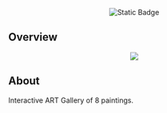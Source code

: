 <p align="center">
<img alt="Static Badge" src="https://img.shields.io/badge/WebStorm-2023.3.5-blue?style=plastic&logo=webstorm&logoColor=blue&labelColor=black&color=grey">
</p>


## Overview
<p align="center">
<img src="https://github.com/woofiwaffle/artGallery/assets/101402419/3f5c052f-cb3c-455d-843d-16802a7e7ae6"
</p>


## About

Interactive ART Gallery of 8 paintings.
	
